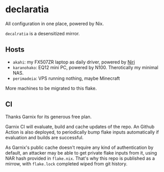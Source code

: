 # declaratia

All configuration in one place, powered by Nix.

`decalratia` is a desensitized mirror.

## Hosts

- `akahi`: my FX507ZR laptop as daily driver, powered by [Niri](https://github.com/YaLTeR/niri)
- `karanohako`: EQ12 mini PC, powered by N100. Therotically my minimal NAS.
- `perimadeia`: VPS running nothing, maybe Minecraft

More machines to be migrated to this flake.

## CI

Thanks Garnix for its generous free plan.

Garnix CI will evaluate, build and cache updates of the repo. An Github Action is also deployed, to periodically bump flake inputs automatically if evaluation and builds are successful.

As Garnix's public cache doesn't require any kind of authentication by default, an attacker may be able to get private flake inputs from it, using NAR hash provided in `flake.nix`. That's why this repo is published as a mirrow, with `flake.lock` completed wiped from git history.
